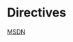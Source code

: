 # Directives



[MSDN](https://docs.microsoft.com/en-us/aspnet/core/mvc/views/razor?view=aspnetcore-5.0#attributes)

